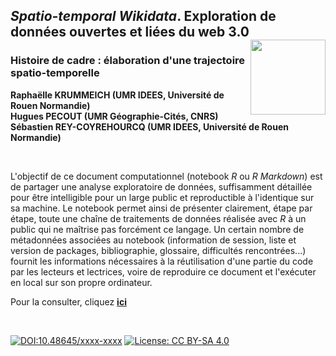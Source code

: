 ## *Spatio-temporal Wikidata*. Exploration de données ouvertes et liées du web 3.0 [<img src="https://rzine.fr/img/Rzine_logo.png"  align="right" width="120"/>](http://rzine.fr/)
### Histoire de cadre : élaboration d'une trajectoire spatio-temporelle

**Raphaëlle KRUMMEICH (UMR IDEES, Université de Rouen Normandie)**  
**Hugues PECOUT (UMR Géographie-Cités, CNRS)**  
**Sébastien REY-COYREHOURCQ (UMR IDEES, Université de Rouen Normandie)** 

<br/>  

L'objectif de ce document computationnel (notebook *R* ou *R Markdown*) est de partager une analyse exploratoire de données, suffisamment détaillée pour être intelligible pour un large public et reproductible à l'identique sur sa machine. 
Le notebook permet ainsi de présenter clairement, étape par étape, toute une chaîne de traitements de données réalisée avec *R* à un public qui ne maîtrise pas forcément ce langage. 
Un certain nombre de métadonnées associées au notebook (information de session, liste et version de packages, bibliographie, glossaire, difficultés rencontrées...) fournit les informations nécessaires à la réutilisation d'une partie du code par les lecteurs et lectrices, voire de reproduire ce document et l'exécuter en local sur son propre ordinateur.

Pour la consulter, cliquez [**ici**]( https://rzine-reviews.github.io/wikidata_sparql_rzine/)

<br/>  

[![DOI:10.48645/xxxx-xxxx](https://zenodo.org/badge/DOI/10.48645/xxxx-xxxx.svg)](https://doi.org/10.48645/xxxx-xxxx)
[![License: CC BY-SA 4.0](https://img.shields.io/badge/License-CC%20BY--SA%204.0-lightgrey.svg)](http://creativecommons.org/licenses/by-sa/4.0/)
